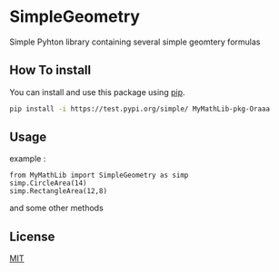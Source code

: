 # SimpleGeometry
Simple Pyhton library  containing several simple geomtery formulas

## How To install
You can install and use this package using  [pip](https://pip.pypa.io/en/stable/).

```bash
pip install -i https://test.pypi.org/simple/ MyMathLib-pkg-Oraaa
```
## Usage
example :
```pyhton
from MyMathLib import SimpleGeometry as simp
simp.CircleArea(14)
simp.RectangleArea(12,8)
```
and some other methods

## License
[MIT](https://choosealicense.com/licenses/mit/)
